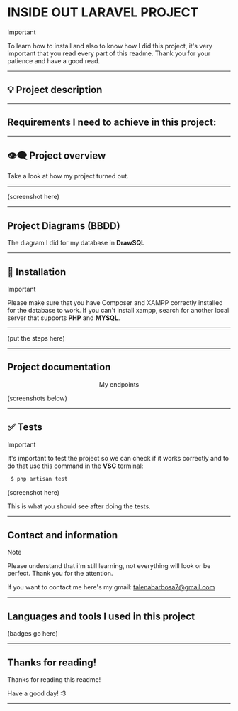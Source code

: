 # INSIDE OUT LARAVEL PROJECT

>[!IMPORTANT]
>To learn how to install and also to know how I did this project, it's very important that you read every part of this readme. Thank you for your patience and have a good read.
***

## :bulb: Project description

***

## Requirements I need to achieve in this project:


***

## :eye_speech_bubble: Project overview

Take a look at how my project turned out.

***
(screenshot here)

***

## Project Diagrams (BBDD)


The diagram I did for my database in **DrawSQL**
***

## :scroll: Installation

> [!IMPORTANT]
>Please make sure that you have Composer and XAMPP correctly installed for the database to work.
> If you can't install xampp, search for another local server that supports **PHP** and **MYSQL**.
***
(put the steps here)
***

## Project documentation

<p align="center">My endpoints</p> 

(screenshots below)

***

## :white_check_mark: Tests

> [!IMPORTANT]
> It's important to test the project so we can check if it works correctly and to do that use this command in the **VSC** terminal:

```php
 $ php artisan test
 ```
(screenshot here)

This is what you should see after doing the tests.
***

## Contact and information

>[!NOTE]
>Please understand that i'm still learning, not everything will look or be perfect. Thank you for the attention.

If you want to contact me here's my gmail: talenabarbosa7@gmail.com
***

## Languages and tools I used in this project

(badges go here)
***

## Thanks for reading!

Thanks for reading this readme!

Have a good day! :3
***
